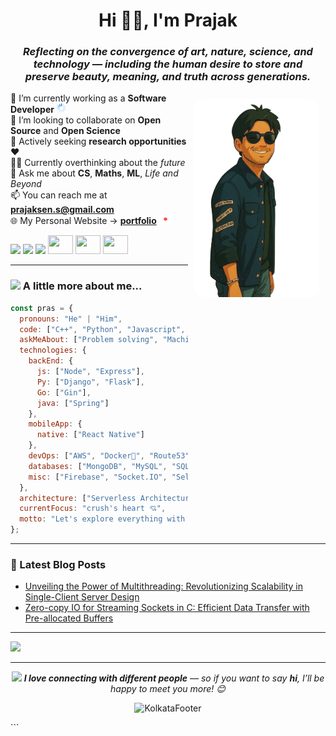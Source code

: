<h1 align="center">Hi 👋🏽, I'm Prajak</h1>

<h3 align="center"><i>Reflecting on the convergence of <b>art</b>, <b>nature</b>, <b>science</b>, and <b>technology</b> — including the human desire to <b>store</b> and <b>preserve</b> beauty, meaning, and truth across generations.</i></h3>

<img src="https://github.com/prajak002/prajak002/blob/main/mestyeghibli-removebg-preview.png" alt="Prajak's Photo" align="right" width="200" style="border-radius: 15px; margin: 10px;"/>

🚀 I’m currently working as a **Software Developer** <img src="https://raw.githubusercontent.com/prajak002/prajak002/main/assets/icons/loading/loading.gif" alt="loading" width="15" height="15"><br>
🔎 I’m looking to collaborate on **Open Source** and **Open Science**<br>
🎯 Actively seeking **research opportunities** ❤️<br>
👨‍💻 Currently overthinking about the *future*<br>
💭 Ask me about **CS**, **Maths**, **ML**, *Life and Beyond*<br>
📫 You can reach me at **prajaksen.s@gmail.com**<br>
🌐 My Personal Website → **__[portfolio](https://prajak-dev.vercel.app/)__** <img src="https://raw.githubusercontent.com/prajak002/prajak002/main/assets/icons/sos/sos.gif" alt="sos" width="20" height="15">

<p align="left">
  <a href="https://twitter.com/92prajak"><img src="https://img.shields.io/twitter/follow/92prajak?style=social" /></a>
  <a href="https://github.com/prajak002"><img src="https://img.shields.io/github/followers/prajak002?label=Follow&style=social" /></a>
  <a href="https://medium.com/@prajaksen1947"><img src="https://github.com/Rishit-dagli/Rishit-dagli/blob/master/badges/medium.svg" /></a>
  <a href="https://www.codechef.com/users/p_6174"><img src="https://cdn.jsdelivr.net/npm/simple-icons@3.1.0/icons/codechef.svg" height="30" width="40" /></a>
  <a href="https://codeforces.com/profile/Prajak_Sen"><img src="https://cdn.jsdelivr.net/npm/simple-icons@3.1.0/icons/codeforces.svg" height="30" width="40" /></a>
  <a href="https://www.hackerrank.com/prajaksen_s"><img src="https://raw.githubusercontent.com/rahuldkjain/github-profile-readme-generator/master/src/images/icons/Social/hackerrank.svg" height="30" width="40" /></a>
</p>

---

### <img src="https://media.giphy.com/media/VgCDAzcKvsR6OM0uWg/giphy.gif" width="50"> A little more about me...

```javascript
const pras = {
  pronouns: "He" | "Him",
  code: ["C++", "Python", "Javascript", "PHP", "Go", "SQL", "Java"],
  askMeAbout: ["Problem solving", "Machine-learning", "Dev"],
  technologies: {
    backEnd: {
      js: ["Node", "Express"],
      Py: ["Django", "Flask"],
      Go: ["Gin"],
      java: ["Spring"]
    },
    mobileApp: {
      native: ["React Native"]
    },
    devOps: ["AWS", "Docker🐳", "Route53", "Nginx", "Git/github"],
    databases: ["MongoDB", "MySQL", "SQLite", "PostgreSQL"],
    misc: ["Firebase", "Socket.IO", "Selenium", "OpenCV", "PHP", "TensorFlow", "AWS"]
  },
  architecture: ["Serverless Architecture", "Progressive Web Applications", "Single Page Applications"],
  currentFocus: "crush's heart 💘",
  motto: "Let's explore everything with humble curiosity."
};
```

---

### 📕 Latest Blog Posts  
<!-- BLOG-POST-LIST:START -->
- [Unveiling the Power of Multithreading: Revolutionizing Scalability in Single-Client Server Design](https://blogoverflow.hashnode.dev/unveiling-the-power-of-multi-threading-revolutionizing-scalability-in-single-client-server-design)
- [Zero-copy IO for Streaming Sockets in C: Efficient Data Transfer with Pre-allocated Buffers](https://blogoverflow.hashnode.dev/zero-copy-io-for-streaming-sockets-in-c-efficient-data-transfer-with-pre-allocated-buffers)
<!-- BLOG-POST-LIST:END -->

---

![](https://github-profile-summary-cards.vercel.app/api/cards/profile-details?username=Prajak002&theme=github_dark)

---

<div align="center">
  <img src="https://media.giphy.com/media/LnQjpWaON8nhr21vNW/giphy.gif" width="60">
  <em><b>I love connecting with different people</b> — so if you want to say <b>hi</b>, I’ll be happy to meet you more! 😊</em>

  <p align="center">
    <img src="https://raw.githubusercontent.com/sanam2405/sanam2405/main/assets/images/footer/kolkata.png" alt="KolkataFooter">
  </p>
</div>
```
